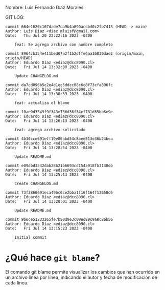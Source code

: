 Nombre: Luis Fernando Díaz Morales.

GIT LOG:

```
commit 664e1626c167dade7ca9b4a690acdbd0c2fb7418 (HEAD -> main)
Author: Luis Diaz <diaz.mluisf@gmail.com>
Date:   Thu Jul 20 22:22:16 2023 -0400

    feat: Se agrega archivo con nombre completo

commit 8964cb354e411bed07a2f1b2dffe6aa16830dae2 (origin/main, origin/HEAD)
Author: Eduardo Díaz <ediaz@dcc8090.cl>
Date:   Fri Jul 14 13:32:08 2023 -0400

    Update CHANGELOG.md

commit da7cd096b5c2e4d1ec5ddcc08c6c8f73cfa896fc
Author: Eduardo Diaz <ediaz@dcc8090.cl>
Date:   Fri Jul 14 13:30:33 2023 -0400

    feat: actualiza el blame

commit 10ae9d3549f9f343e736d36f34ef781d65ba6e9e
Author: Eduardo Diaz <ediaz@dcc8090.cl>
Date:   Fri Jul 14 13:26:13 2023 -0400

    feat: agrega archivo solicitado

commit 4b30cce691eff19e06abd54c8bee513e36b24bea
Author: Eduardo Díaz <ediaz@dcc8090.cl>
Date:   Fri Jul 14 13:28:54 2023 -0400

    Update README.md

commit e09dbd3542dab28621b6693cd154a018fb3130eb
Author: Eduardo Díaz <ediaz@dcc8090.cl>
Date:   Fri Jul 14 13:25:13 2023 -0400

    Create CHANGELOG.md

commit 73f3860691eca49bc0ce2bba1f16f164f13650d6
Author: Eduardo Díaz <ediaz@dcc8090.cl>
Date:   Fri Jul 14 13:20:01 2023 -0400

    Update README.md

commit 9b6ce51233265fe7b50d8e3c09ed89c9a8c8bb56
Author: Eduardo Díaz <ediaz@dcc8090.cl>
Date:   Fri Jul 14 13:15:23 2023 -0400

    Initial commit

```

# ¿Qué hace `git blame`?

El comando git blame permite visualizar los cambios que han ocurrido en un archivo linea por línea, indicando el autor y fecha de modificación de cada línea.